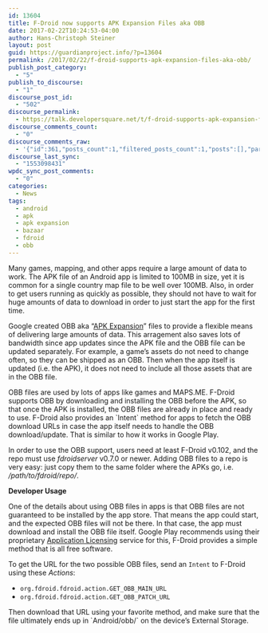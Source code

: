 ```yaml
---
id: 13604
title: F-Droid now supports APK Expansion Files aka OBB
date: 2017-02-22T10:24:53-04:00
author: Hans-Christoph Steiner
layout: post
guid: https://guardianproject.info/?p=13604
permalink: /2017/02/22/f-droid-supports-apk-expansion-files-aka-obb/
publish_post_category:
  - "5"
publish_to_discourse:
  - "1"
discourse_post_id:
  - "502"
discourse_permalink:
  - https://talk.developersquare.net/t/f-droid-supports-apk-expansion-files-aka-obb/361
discourse_comments_count:
  - "0"
discourse_comments_raw:
  - '{"id":361,"posts_count":1,"filtered_posts_count":1,"posts":[],"participants":[{"id":19,"username":"gpadmin","avatar_template":"https://avatars.discourse.org/v2/letter/g/d07c76/{size}.png"}]}'
discourse_last_sync:
  - "1553098431"
wpdc_sync_post_comments:
  - "0"
categories:
  - News
tags:
  - android
  - apk
  - apk expansion
  - bazaar
  - fdroid
  - obb
---
```

Many games, mapping, and other apps require a large amount of data to work. The APK file of an Android app is limited to 100MB in size, yet it is common for a single country map file to be well over 100MB. Also, in order to get users running as quickly as possible, they should not have to wait for huge amounts of data to download in order to just start the app for the first time.

Google created OBB aka &#8220;<a href="https://developer.android.com/google/play/expansion-files.html" target="_blank">APK Expansion</a>&#8221; files to provide a flexible means of delivering large amounts of data. This arragement also saves lots of bandwidth since app updates since the APK file and the OBB file can be updated separately. For example, a game&#8217;s assets do not need to change often, so they can be shipped as an OBB. Then when the app itself is updated (i.e. the APK), it does not need to include all those assets that are in the OBB file.

OBB files are used by lots of apps like games and MAPS.ME. F-Droid supports OBB by downloading and installing the OBB before the APK, so that once the APK is installed, the OBB files are already in place and ready to use. F-Droid also provides an \`Intent\` method for apps to fetch the OBB download URLs in case the app itself needs to handle the OBB download/update. That is similar to how it works in Google Play.

In order to use the OBB support, users need at least F-Droid v0.102, and the repo must use _fdroidserver_ v0.7.0 or newer. Adding OBB files to a repo is very easy: just copy them to the same folder where the APKs go, i.e. _/path/to/fdroid/repo/_.

**Developer Usage**

One of the details about using OBB files in apps is that OBB files are not guaranteed to be installed by the app store. That means the app could start, and the expected OBB files will not be there. In that case, the app must download and install the OBB file itself. Google Play recommends using their proprietary <a href="https://developer.android.com/google/play/licensing/index.html" target="_blank">Application Licensing</a> service for this, F-Droid provides a simple method that is all free software.

To get the URL for the two possible OBB files, send an `Intent` to F-Droid using these _Actions_:

* `org.fdroid.fdroid.action.GET_OBB_MAIN_URL`  
* `org.fdroid.fdroid.action.GET_OBB_PATCH_URL`

Then download that URL using your favorite method, and make sure that the file ultimately ends up in \`Android/obb/<packageName>\` on the device&#8217;s External Storage.